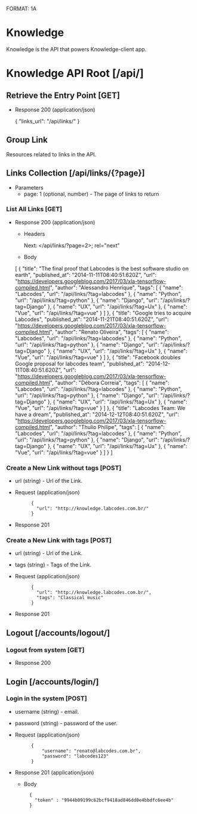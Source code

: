 FORMAT: 1A

# Knowledge

Knowledge is the API that powers Knowledge-client app.

# Knowledge API Root [/api/]

## Retrieve the Entry Point [GET]

+ Response 200 (application/json)

    {
        "links_url": "/api/links/"
    }

## Group Link

Resources related to links in the API.

## Links Collection [/api/links/{?page}]

+ Parameters
    + page: 1 (optional, number) - The page of links to return

### List All Links [GET]

+ Response 200 (application/json)

    + Headers

        Next: </api/links/?page=2>; rel="next"

    + Body

    [
        {
            "title": "The final proof that Labcodes is the best software studio on earth",
            "published_at": "2014-11-11T08:40:51.620Z",
            "url": "https://developers.googleblog.com/2017/03/xla-tensorflow-compiled.html",
            "author": "Alessandro Henrique",
            "tags": [
                {
                    "name": "Labcodes",
                    "url": "/api/links/?tag=labcodes"
                },
                {
                    "name": "Python",
                    "url": "/api/links/?tag=python"
                },
                {
                    "name": "Django",
                    "url": "/api/links/?tag=Django"
                },
                {
                    "name": "UX",
                    "url": "/api/links/?tag=Ux"
                },
                {
                    "name": "Vue",
                    "url": "/api/links/?tag=vue"
                }
            ]
        },
        {
            "title": "Google tries to acquire Labcodes",
            "published_at": "2014-11-21T08:40:51.620Z",
            "url": "https://developers.googleblog.com/2017/03/xla-tensorflow-compiled.html",
            "author": "Renato Oliveira",
            "tags": [
                {
                    "name": "Labcodes",
                    "url": "/api/links/?tag=labcodes"
                },
                {
                    "name": "Python",
                    "url": "/api/links/?tag=python"
                },
                {
                    "name": "Django",
                    "url": "/api/links/?tag=Django"
                },
                {
                    "name": "UX",
                    "url": "/api/links/?tag=Ux"
                },
                {
                    "name": "Vue",
                    "url": "/api/links/?tag=vue"
                }
            ]
        },
        {
            "title": "Facebook doubles Google proposal for labcodes team",
            "published_at": "2014-12-11T08:40:51.620Z",
            "url": "https://developers.googleblog.com/2017/03/xla-tensorflow-compiled.html",
            "author": "Débora Correia",
            "tags": [
                {
                    "name": "Labcodes",
                    "url": "/api/links/?tag=labcodes"
                },
                {
                    "name": "Python",
                    "url": "/api/links/?tag=python"
                },
                {
                    "name": "Django",
                    "url": "/api/links/?tag=Django"
                },
                {
                    "name": "UX",
                    "url": "/api/links/?tag=Ux"
                },
                {
                    "name": "Vue",
                    "url": "/api/links/?tag=vue"
                }
            ]
        },
        {
            "title": "Labcodes Team: We have a dream",
            "published_at": "2014-12-12T08:40:51.620Z",
            "url": "https://developers.googleblog.com/2017/03/xla-tensorflow-compiled.html",
            "author": "Thulio Philipe",
            "tags": [
                {
                    "name": "Labcodes",
                    "url": "/api/links/?tag=labcodes"
                },
                {
                    "name": "Python",
                    "url": "/api/links/?tag=python"
                },
                {
                    "name": "Django",
                    "url": "/api/links/?tag=Django"
                },
                {
                    "name": "UX",
                    "url": "/api/links/?tag=Ux"
                },
                {
                    "name": "Vue",
                    "url": "/api/links/?tag=vue"
                }
            ]
        }
    ]

### Create a New Link without tags [POST]

+ url (string) - Url of the Link.

+ Request (application/json)

            {
              "url": "http://knowledge.labcodes.com.br/"
            }

+ Response 201

### Create a New Link with tags [POST]

+ url (string) - Url of the Link.
+ tags (string) - Tags of the Link.

+ Request (application/json)

            {
              "url": "http://knowledge.labcodes.com.br/",
              "tags": "Classical music"
            }

+ Response 201

## Logout [/accounts/logout/]

### Logout from system [GET]

+ Response 200

## Login [/accounts/login/]

### Login in the system [POST]

+ username (string) - email.
+ password (string) - password of the user.

+ Request (application/json)

            {
                "username": "renato@labcodes.com.br",
                "password": "labcodes123"
            }

+ Response 201 (application/json)

    + Body

            {
              "token" : "9944b09199c62bcf9418ad846dd0e4bbdfc6ee4b"
            }
